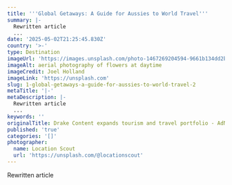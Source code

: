 ```yaml
---
title: '''Global Getaways: A Guide for Aussies to World Travel'''
summary: |-
  Rewritten article
  ...
date: '2025-05-02T21:25:45.830Z'
country: '>-'
type: Destination
imageUrl: 'https://images.unsplash.com/photo-1467269204594-9661b134dd2b'
imageAlt: aerial photography of flowers at daytime
imageCredit: Joel Holland
imageLink: 'https://unsplash.com'
slug: 1-global-getaways-a-guide-for-aussies-to-world-travel-2
metaTitle: '|-'
metaDescription: |-
  Rewritten article
  ...
keywords: ''
originalTitle: Drake Content expands tourism and travel portfolio - AdNews
published: 'true'
categories: '[]'
photographer:
  name: Location Scout
  url: 'https://unsplash.com/@locationscout'
---
```







Rewritten article
